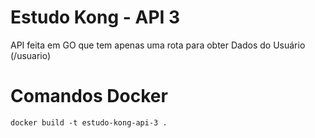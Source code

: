 # Estudo Kong - API 3
API feita em GO que tem apenas uma rota para obter Dados do Usuário (/usuario)

# Comandos Docker
```
docker build -t estudo-kong-api-3 .
```